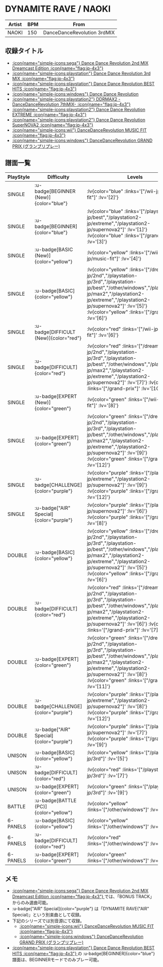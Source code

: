 # DYNAMITE RAVE / NAOKI

|Artist|BPM|From|
|------|---|----|
|NAOKI|150|DanceDanceRevolution 3rdMIX|

## 収録タイトル

- [ :icon{name="simple-icons:sega"} Dance Dance Revolution 2nd MIX Dreamcast Edition :icon{name="flag:jp-4x3"} ](/dreamcast-jp/2nd)
- [ :icon{name="simple-icons:playstation"} Dance Dance Revolution 3rd MIX :icon{name="flag:jp-4x3"} ](/playstation-jp/3rd)
- [ :icon{name="simple-icons:playstation"} Dance Dance Revolution BEST HITS :icon{name="flag:jp-4x3"} ](/playstation-jp/best)
- [ :icon{name="simple-icons:windows"} Dance Dance Revolution](/other/windows)
- [ :icon{name="simple-icons:playstation2"} DDRMAX2 -DanceDanceRevolution 7thMIX- :icon{name="flag:jp-4x3"} ](/playstation2-jp/max2)
- [ :icon{name="simple-icons:playstation2"} Dance Dance Revolution EXTREME :icon{name="flag:jp-4x3"} ](/playstation2-jp/extreme)
- [ :icon{name="simple-icons:playstation2"} Dance Dance Revolution SuperNOVA2 :icon{name="flag:jp-4x3"} ](/playstation2-jp/supernova2)
- [ :icon{name="simple-icons:wii"} DanceDanceRevolution MUSIC FIT :icon{name="flag:jp-4x3"} ](/wii-jp/music-fit)
- [ :icon{name="simple-icons:windows"} DanceDanceRevolution GRAND PRIX (グランプリプレー)](/grand-prix)

## 譜面一覧

|PlayStyle|Difficulty|Levels|Notes|Movie|
|---------|----------|------|-----|-----|
|SINGLE| :u-badge[BEGINNER (New)]{color="blue"} | :lv{color="blue" :links='["/wii-jp/music-fit"]' :lv='[2]'} |70/0||
|SINGLE| :u-badge[BEGINNER]{color="blue"} | :lv{color="blue" :links='["/playstation-jp/best","/playstation2-jp/extreme","/playstation2-jp/supernova2"]' :lv='[1]'}  :lv{color="blue" :links='["/grand-prix"]' :lv='[3]'} |110/0||
|SINGLE| :u-badge[BASIC (New)]{color="yellow"} | :lv{color="yellow" :links='["/wii-jp/music-fit"]' :lv='[4]'} |129/0||
|SINGLE| :u-badge[BASIC]{color="yellow"} | :lv{color="yellow" :links='["/dreamcast-jp/2nd","/playstation-jp/3rd","/playstation-jp/best","/other/windows","/playstation2-jp/max2","/playstation2-jp/extreme","/playstation2-jp/supernova2"]' :lv='[5]'}  :lv{color="yellow" :links='["/grand-prix"]' :lv='[6]'} |188/0||
|SINGLE| :u-badge[DIFFICULT (New)]{color="red"} | :lv{color="red" :links='["/wii-jp/music-fit"]' :lv='[6]'} |217/4||
|SINGLE| :u-badge[DIFFICULT]{color="red"} | :lv{color="red" :links='["/dreamcast-jp/2nd","/playstation-jp/3rd","/playstation-jp/best","/other/windows","/playstation2-jp/max2","/playstation2-jp/extreme","/playstation2-jp/supernova2"]' :lv='[7]'}  :lv{color="red" :links='["/grand-prix"]' :lv='[10]'} |269/0||
|SINGLE| :u-badge[EXPERT (New)]{color="green"} | :lv{color="green" :links='["/wii-jp/music-fit"]' :lv='[8]'} |304/6||
|SINGLE| :u-badge[EXPERT]{color="green"} | :lv{color="green" :links='["/dreamcast-jp/2nd","/playstation-jp/3rd","/playstation-jp/best","/other/windows","/playstation2-jp/max2","/playstation2-jp/extreme","/playstation2-jp/supernova2"]' :lv='[9]'} :lv{color="green" :links='["/grand-prix"]' :lv='[12]'} |398/0||
|SINGLE| :u-badge[CHALLENGE]{color="purple"} | :lv{color="purple" :links='["/playstation2-jp/extreme","/playstation2-jp/supernova2"]' :lv='[9]'}  :lv{color="purple" :links='["/grand-prix"]' :lv='[12]'} |362/6||
|SINGLE| :u-badge["AIR" Special]{color="purple"} | :lv{color="purple" :links='["/playstation2-jp/supernova2"]' :lv='[6]'}  :lv{color="purple" :links='["/grand-prix"]' :lv='[8]'} |217/0||
|DOUBLE| :u-badge[BASIC]{color="yellow"} | :lv{color="yellow" :links='["/dreamcast-jp/2nd","/playstation-jp/3rd","/playstation-jp/best","/other/windows","/playstation2-jp/max2","/playstation2-jp/extreme","/playstation2-jp/supernova2"]' :lv='[5]'}  :lv{color="yellow" :links='["/grand-prix"]' :lv='[6]'} |217/0||
|DOUBLE| :u-badge[DIFFICULT]{color="red"} | :lv{color="red" :links='["/dreamcast-jp/2nd","/playstation-jp/3rd","/playstation-jp/best","/other/windows","/playstation2-jp/max2","/playstation2-jp/extreme","/playstation2-jp/supernova2"]' :lv='[6]'}  :lv{color="red" :links='["/grand-prix"]' :lv='[7]'} |250/0||
|DOUBLE| :u-badge[EXPERT]{color="green"} | :lv{color="green" :links='["/dreamcast-jp/2nd","/playstation-jp/3rd","/playstation-jp/best","/other/windows","/playstation2-jp/max2","/playstation2-jp/extreme","/playstation2-jp/supernova2"]' :lv='[8]'}  :lv{color="green" :links='["/grand-prix"]' :lv='[11]'} |331/0||
|DOUBLE| :u-badge[CHALLENGE]{color="purple"} | :lv{color="purple" :links='["/playstation2-jp/extreme","/playstation2-jp/supernova2"]' :lv='[8]'}  :lv{color="purple" :links='["/grand-prix"]' :lv='[12]'} |327/0||
|DOUBLE| :u-badge["AIR" Special]{color="purple"} | :lv{color="purple" :links='["/playstation2-jp/supernova2"]' :lv='[7]'}  :lv{color="purple" :links='["/grand-prix"]' :lv='[9]'} |217/0||
|UNISON| :u-badge[BASIC]{color="yellow"} | :lv{color="yellow" :links='["/playstation-jp/3rd"]' :lv='[5]'} |||
|UNISON| :u-badge[DIFFICULT]{color="red"} | :lv{color="red" :links='["/playstation-jp/3rd"]' :lv='[7]'} |||
|UNISON| :u-badge[EXPERT]{color="green"} | :lv{color="green" :links='["/playstation-jp/3rd"]' :lv='[9]'} |||
|BATTLE| :u-badge[BATTLE (PC)]{color="yellow"} | :lv{color="yellow" :links='["/other/windows"]' :lv='[6]'} |||
|6-PANELS| :u-badge[BASIC]{color="yellow"} | :lv{color="yellow" :links='["/other/windows"]' :lv='[4]'} |188/0||
|6-PANELS| :u-badge[DIFFICULT]{color="red"} | :lv{color="red" :links='["/other/windows"]' :lv='[7]'} |262/0||
|6-PANELS| :u-badge[EXPERT]{color="green"} | :lv{color="green" :links='["/other/windows"]' :lv='[9]'} |395/0||

## メモ

- [ :icon{name="simple-icons:sega"} Dance Dance Revolution 2nd MIX Dreamcast Edition :icon{name="flag:jp-4x3"} ](/dreamcast-jp/2nd)では、「BONUS TRACK」からのみ選曲可能。
- :u-badge["AIR" Special]{color="purple"} は「DYNAMITE RAVE("AIR" Special)」という別楽曲として収録。
- 下記のシリーズでは別音源にて収録。
  - [ :icon{name="simple-icons:wii"} DanceDanceRevolution MUSIC FIT :icon{name="flag:jp-4x3"} ](/wii-jp/music-fit)
  - [ :icon{name="simple-icons:windows"} DanceDanceRevolution GRAND PRIX (グランプリプレー)](/grand-prix)
- [ :icon{name="simple-icons:playstation"} Dance Dance Revolution BEST HITS :icon{name="flag:jp-4x3"} ](/playstation-jp/best)の :u-badge[BEGINNER]{color="blue"} 譜面は、BEGINNERモードでのみプレー可能。
